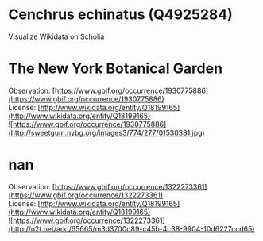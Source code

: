 
Cenchrus echinatus (Q4925284)
=============================
  
Visualize Wikidata on [Scholia](https://scholia.toolforge.org/taxon/Q4925284)
# The New York Botanical Garden
  
Observation: [https://www.gbif.org/occurrence/1930775886](https://www.gbif.org/occurrence/1930775886)  
License: [http://www.wikidata.org/entity/Q18199165](http://www.wikidata.org/entity/Q18199165)  
![https://www.gbif.org/occurrence/1930775886](http://sweetgum.nybg.org/images3/774/277/01530381.jpg)
# nan
  
Observation: [https://www.gbif.org/occurrence/1322273361](https://www.gbif.org/occurrence/1322273361)  
License: [http://www.wikidata.org/entity/Q18199165](http://www.wikidata.org/entity/Q18199165)  
![https://www.gbif.org/occurrence/1322273361](http://n2t.net/ark:/65665/m3d3700d89-c45b-4c38-9904-10d6227ccd65)